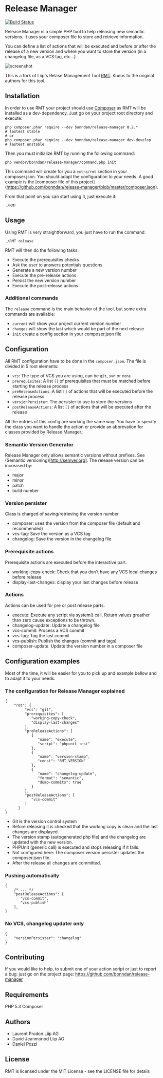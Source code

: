 Release Manager
===============

[![Build Status](https://secure.travis-ci.org/bonndan/release-manager.png?branch=master)](https://travis-ci.org/bonndan/release-manager)

Release Manager is a simple PHP tool to help releasing new semantic versions. It uses your composer
file to store and retrieve information.

You can define a list of actions that will be executed and before or after the release of a new version
 and where you want to store the version (in a changelog file, as a VCS tag, etc…).

![screenshot](https://github.com/bonndan/release-manager/raw/master/doc/screen.png "In-Dev Screenshot")


This is a fork of Liip's Relase Management Tool [RMT](https://github.com/liip/RMT). Kudos to the original authors for this tool.



Installation
------------

In order to use RMT your project should use [Composer](http://getcomposer.org/) as RMT will be installed as a dev-dependency. Just go on your project root directory and execute:

    php composer.phar require --dev bonndan/release-manager 0.2.*         # lastest stable
    # or
    php composer.phar require --dev bonndan/release-manager dev-develop    # lastest unstable

Then you must initialize RMT by running the following command:

    php vendor/bonndan/release-manager/command.php init

This command will create for you a `extra/rmt` section in your composer.json. You
should adapt the configuration to your needs. A good example is the [composer file
of this project] (https://github.com/bonndan/release-manager/blob/master/composer.json).

From that point on you can start using it, just execute it:

    ./RMT


Usage
-----
Using RMT is very straightforward, you just have to run the command:

    ./RMT release

RMT will then do the following tasks:

* Execute the prerequisites checks
* Ask the user to answers potentials questions
* Generate a new version number
* Execute the pre-release actions
* Persist the new version number
* Execute the post-release actions

### Additional commands

The `release` command is the main behavior of the tool, but some extra commands are available:

* `current` will show your project current version number
* `changes` will show the last which would be part of the next release
* `init` create a config section in your composer.json file

Configuration
-------------

All RMT configuration have to be done in the `composer.json`. The file is divided in 5 root elements:

* `vcs`: The type of VCS you are using, can be `git`, `svn` or `none`
* `prerequisites`: A list `[]` of prerequisites that must be matched before starting the release process
* `preReleaseActions`: A list `[]` of actions that will be executed before the release process
* `versionPersister`: The persister to use to store the versions
* `postReleaseActions`: A list `[]` of actions that will be executed after the release

All the entries of this config are working the same way: You have to specify the class you want
 to handle the action or provide an abbrevation for classes provided by Release Manager.:


### Semantic Version Generator

Release Manager only allows semantic versions without prefixes. See (Semantic versioning)[http://semver.org].
The release version can be increased by:

* major
* minor
* patch
* build number

### Version persister

Class is charged of saving/retrieving the version number

* composer: uses the version from the composer file (default and recommended)
* vcs-tag: Save the version as a VCS tag
* changelog: Save the version in the changelog file

### Prerequisite actions

Prerequisite actions are executed before the interactive part.

* working-copy-check: Check that you don't have any VCS local changes before release
* display-last-changes: display your last changes before release

### Actions

Actions can be used for pre or post release parts.

* execute: Execute any script via system() call. Return values greather than zero cause exceptions to be thrown.
* changelog-update: Update a changelog file
* vcs-commit: Process a VCS commit
* vcs-tag: Tag the last commit
* vcs-publish: Publish the changes (commit and tags)
* composer-update: Update the version number in a composer file




Configuration examples
----------------------
Most of the time, it will be easier for you to pick up and example bellow and to adapt it to your needs.

### The configuration for Release Manager explained
```
{
    "rmt": {
         "vcs": "git",
         "prerequisites": [
            "working-copy-check",
            "display-last-changes"
         ],
         "preReleaseActions": [
            {
               "name": "execute",
               "script": "phpunit test"
            },
            {
               "name": "version-stamp",
               "const": "RMT_VERSION"
            },
            {
               "name": "changelog-update",
               "format": "semantic",
               "dump-commits": true
            }
         ],
         "postReleaseActions": [
            "vcs-commit"
         ]
      }
}
```

* Git is the version control system
* Before releasing it is checked that the working copy is clean and the last changes are displayed.
* The version stamp (autogenerated php file) and the changelog are updated with the new version.
* PHPUnit (generic call) is executed and stops releasing if it fails.
* Not configured here: The composer version persister updates the composer.json file.
* After the release all changes are committed.


### Pushing automatically
```
{
    /* ... */
    "postReleaseActions": [
       "vcs-commit",
       "vcs-publish"
    ],
}
```

### No VCS, changelog updater only

```
{
    "versionPersister": "changelog"
}
```


Contributing
------------
If you would like to help, to submit one of your action script or just to report a bug:
 just go on the project page: https://github.com/bonndan/release-manager

Requirements
------------

PHP 5.3
Composer

Authors
-------

* Laurent Prodon Liip AG
* David Jeanmonod Liip AG
* Daniel Pozzi

License
-------

RMT is licensed under the MIT License - see the LICENSE file for details
